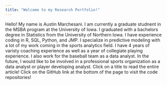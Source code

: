 ```yaml
---
title: "Welcome to my Research Portfolio!"
---
```


Hello! My name is Austin Marchesani. I am currently a graduate studnent in the MSBA program at the University of Iowa. I graduated with a bachelors degree in Statistics from the University of Northern Iowa. I have experience coding in R, SQL, Python, and JMP. I specialize in predictive modeling with a lot of my work coming in the sports analytics field. I have 4 years of varisty coaching experience as well as a year of collegiate playing experience. I also work for the baseball team as a data analyst. In the future, I would like to be involved in a professional sports organization as a data analyst or player developing analyst. Click on a title to read the entire article! Click on the GitHub link at the bottom of the page to visit the code repositories!
